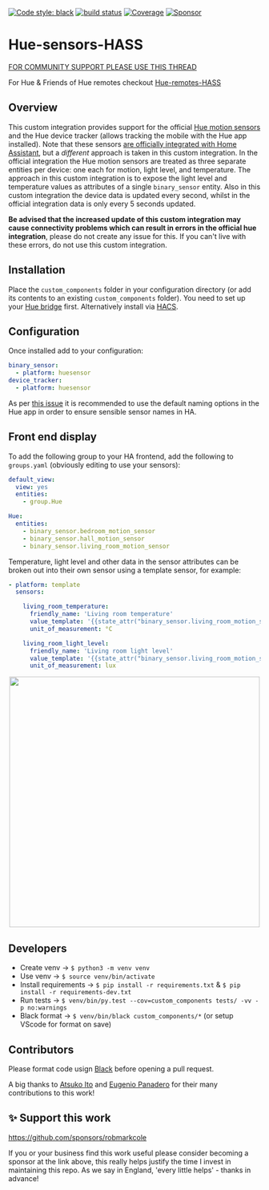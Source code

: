 [![Code style: black](https://img.shields.io/badge/code%20style-black-000000.svg)](https://github.com/ambv/black)
[![build status](http://img.shields.io/travis/robmarkcole/Hue-sensors-HASS/master.svg?style=flat)](https://travis-ci.org/robmarkcole/Hue-sensors-HASS)
[![Coverage](https://codecov.io/github/robmarkcole/Hue-sensors-HASS/coverage.svg?branch=master)](https://codecov.io/gh/robmarkcole/Hue-sensors-HASS)
[![Sponsor](https://img.shields.io/badge/sponsor-%F0%9F%92%96-green)](https://github.com/sponsors/robmarkcole)

# Hue-sensors-HASS
[FOR COMMUNITY SUPPORT PLEASE USE THIS THREAD](https://community.home-assistant.io/t/hue-motion-sensors-remotes-custom-component)

For Hue & Friends of Hue remotes checkout [Hue-remotes-HASS](https://github.com/robmarkcole/Hue-remotes-HASS)

## Overview
This custom integration provides support for the official [Hue motion sensors](https://www2.meethue.com/en-us/p/hue-motion-sensor/046677473389) and the Hue device tracker (allows tracking the mobile with the Hue app installed). Note that these sensors [are officially integrated with Home Assistant](https://www.home-assistant.io/integrations/hue/), but a *different* approach is taken in this custom integration. In the official integration the Hue motion sensors are treated as three separate entities per device: one each for motion, light level, and temperature. The approach in this custom integration is to expose the light level and temperature values as attributes of a single `binary_sensor` entity. Also in this custom integration the device data is updated every second, whilst in the official integration data is only every 5 seconds updated. 

**Be advised that the increased update of this custom integration may cause connectivity problems which can result in errors in the official hue integration**, please do not create any issue for this. If you can't live with these errors, do not use this custom integration.

## Installation
Place the `custom_components` folder in your configuration directory (or add its contents to an existing `custom_components` folder). You need to set up your [Hue bridge](https://www.home-assistant.io/integrations/hue) first. Alternatively install via [HACS](https://hacs.xyz/).

## Configuration
Once installed add to your configuration:

```yaml
binary_sensor:
  - platform: huesensor
device_tracker:
  - platform: huesensor
```

As per [this issue](https://github.com/robmarkcole/Hue-sensors-HASS/issues/48) it is recommended to use the default naming options in the Hue app in order to ensure sensible sensor names in HA.

## Front end display
To add the following group to your HA frontend, add the following to `groups.yaml` (obviously editing to use your sensors):

```yaml
default_view:
  view: yes
  entities:
    - group.Hue

Hue:
  entities:
    - binary_sensor.bedroom_motion_sensor
    - binary_sensor.hall_motion_sensor
    - binary_sensor.living_room_motion_sensor
```

Temperature, light level and other data in the sensor attributes can be broken out into their own sensor using a template sensor, for example:

```yaml
- platform: template
  sensors:

    living_room_temperature:
      friendly_name: 'Living room temperature'
      value_template: '{{state_attr("binary_sensor.living_room_motion_sensor", "temperature")}}'
      unit_of_measurement: °C

    living_room_light_level:
      friendly_name: 'Living room light level'
      value_template: '{{state_attr("binary_sensor.living_room_motion_sensor", "lx")}}'
      unit_of_measurement: lux
```

<p align="center">
<img src="https://github.com/robmarkcole/Hue-sensors-HASS/blob/master/hue.png" width="500">
</p>

## Developers
* Create venv -> `$ python3 -m venv venv`
* Use venv -> `$ source venv/bin/activate`
* Install requirements -> `$ pip install -r requirements.txt` & `$ pip install -r requirements-dev.txt`
* Run tests -> `$ venv/bin/py.test --cov=custom_components tests/ -vv -p no:warnings`
* Black format -> `$ venv/bin/black custom_components/*` (or setup VScode for format on save)

## Contributors
Please format code usign [Black](https://github.com/psf/black) before opening a pull request.

A big thanks to [Atsuko Ito](https://github.com/yottatsa) and [Eugenio Panadero](https://github.com/azogue) for their many contributions to this work!

## ✨ Support this work
https://github.com/sponsors/robmarkcole

If you or your business find this work useful please consider becoming a sponsor at the link above, this really helps justify the time I invest in maintaining this repo. As we say in England, 'every little helps' - thanks in advance!
